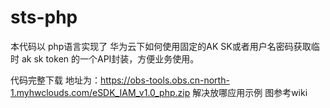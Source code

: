# sts-php

本代码以 php语言实现了 华为云下如何使用固定的AK SK或者用户名密码获取临时 ak sk token 的一个API封装，方便业务使用。

代码完整下载 地址为：https://obs-tools.obs.cn-north-1.myhwclouds.com/eSDK_IAM_v1.0_php.zip
解决放哪应用示例 图参考wiki




